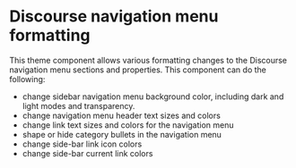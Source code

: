 
# Discourse navigation menu formatting

This theme component allows various formatting changes to the Discourse navigation menu sections and properties. 
This component can do the following:

* change sidebar navigation menu background color, including dark and light modes and transparency.
* change navigation menu header text sizes and colors
* change link text sizes and colors for the navigation menu
* shape or hide category bullets in the navigation menu
* change side-bar link icon colors
* change side-bar current link colors
